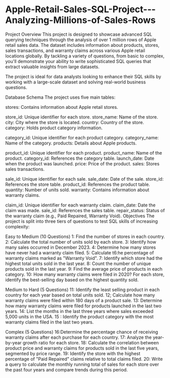 # Apple-Retail-Sales-SQL-Project---Analyzing-Millions-of-Sales-Rows

Project Overview
This project is designed to showcase advanced SQL querying techniques through the analysis of over 1 million rows of Apple retail sales data. The dataset includes information about products, stores, sales transactions, and warranty claims across various Apple retail locations globally. By tackling a variety of questions, from basic to complex, you'll demonstrate your ability to write sophisticated SQL queries that extract valuable insights from large datasets.

The project is ideal for data analysts looking to enhance their SQL skills by working with a large-scale dataset and solving real-world business questions.

Database Schema
The project uses five main tables:

stores: Contains information about Apple retail stores.

store_id: Unique identifier for each store.
store_name: Name of the store.
city: City where the store is located.
country: Country of the store.
category: Holds product category information.

category_id: Unique identifier for each product category.
category_name: Name of the category.
products: Details about Apple products.

product_id: Unique identifier for each product.
product_name: Name of the product.
category_id: References the category table.
launch_date: Date when the product was launched.
price: Price of the product.
sales: Stores sales transactions.

sale_id: Unique identifier for each sale.
sale_date: Date of the sale.
store_id: References the store table.
product_id: References the product table.
quantity: Number of units sold.
warranty: Contains information about warranty claims.

claim_id: Unique identifier for each warranty claim.
claim_date: Date the claim was made.
sale_id: References the sales table.
repair_status: Status of the warranty claim (e.g., Paid Repaired, Warranty Void).
Objectives
The project is split into three tiers of questions to test SQL skills of increasing complexity:

Easy to Medium (10 Questions)
1: Find the number of stores in each country.
2: Calculate the total number of units sold by each store.
3: Identify how many sales occurred in December 2023.
4: Determine how many stores have never had a warranty claim filed.
5: Calculate t6:he percentage of warranty claims marked as "Warranty Void".
7: Identify which store had the highest total units sold in the last year.
8: Count the number of unique products sold in the last year.
9: Find the average price of products in each category.
10: How many warranty claims were filed in 2020?
For each store, identify the best-selling day based on the highest quantity sold.

Medium to Hard (5 Questions)
11: Identify the least selling product in each country for each year based on total units sold.
12; Calculate how many warranty claims were filed within 180 days of a product sale.
13: Determine how many warranty claims were filed for products launched in the last two years.
14: List the months in the last three years where sales exceeded 5,000 units in the USA.
15 : Identify the product category with the most warranty claims filed in the last two years.

Complex (5 Questions)
16:Determine the percentage chance of receiving warranty claims after each purchase for each country.
17: Analyze the year-by-year growth ratio for each store.
18: Calculate the correlation between product price and warranty claims for products sold in the last five years, segmented by price range.
19: Identify the store with the highest percentage of "Paid Repaired" claims relative to total claims filed.
20: Write a query to calculate the monthly running total of sales for each store over the past four years and compare trends during this period.
